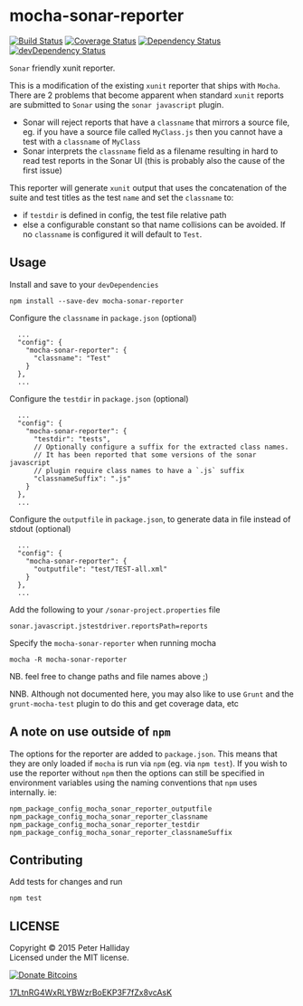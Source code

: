 mocha-sonar-reporter
====================

[![Build Status](https://travis-ci.org/pghalliday/mocha-sonar-reporter.png)](https://travis-ci.org/pghalliday/mocha-sonar-reporter)
[![Coverage Status](https://coveralls.io/repos/pghalliday/mocha-sonar-reporter/badge.png)](https://coveralls.io/r/pghalliday/mocha-sonar-reporter)
[![Dependency Status](https://david-dm.org/pghalliday/mocha-sonar-reporter.png?theme=shields.io)](https://david-dm.org/pghalliday/mocha-sonar-reporter)
[![devDependency Status](https://david-dm.org/pghalliday/mocha-sonar-reporter/dev-status.png?theme=shields.io)](https://david-dm.org/pghalliday/mocha-sonar-reporter#info=devDependencies)

`Sonar` friendly xunit reporter.

This is a modification of the existing `xunit` reporter that ships with `Mocha`. There are 2 problems that become apparent when standard `xunit` reports are submitted to `Sonar` using the `sonar javascript` plugin.

- Sonar will reject reports that have a `classname` that mirrors a source file, eg. if you have a source file called `MyClass.js` then you cannot have a test with a `classname` of `MyClass`
- Sonar interprets the `classname` field as a filename resulting in hard to read test reports in the Sonar UI (this is probably also the cause of the first issue)

This reporter will generate `xunit` output that uses the concatenation of the suite and test titles as the test `name` and set the `classname` to:

- if `testdir` is defined in config, the test file relative path
- else a configurable constant so that name collisions can be avoided. If no `classname` is configured it will default to `Test`.

Usage
-----

Install and save to your `devDependencies`

```
npm install --save-dev mocha-sonar-reporter
```

Configure the `classname` in `package.json` (optional)

```
  ...
  "config": {
    "mocha-sonar-reporter": {
      "classname": "Test"
    }
  },
  ...
```

Configure the `testdir` in `package.json` (optional)

```
  ...
  "config": {
    "mocha-sonar-reporter": {
      "testdir": "tests",
      // Optionally configure a suffix for the extracted class names.
      // It has been reported that some versions of the sonar javascript
      // plugin require class names to have a `.js` suffix
      "classnameSuffix": ".js"
    }
  },
  ...
```

Configure the `outputfile` in `package.json`, to generate data in file instead of stdout (optional)

```
  ...
  "config": {
    "mocha-sonar-reporter": {
      "outputfile": "test/TEST-all.xml"
    }
  },
  ...
```

Add the following to your `/sonar-project.properties` file

```
sonar.javascript.jstestdriver.reportsPath=reports
```

Specify the `mocha-sonar-reporter` when running mocha

```
mocha -R mocha-sonar-reporter
```

NB. feel free to change paths and file names above ;)

NNB. Although not documented here, you may also like to use `Grunt` and the `grunt-mocha-test` plugin to do this and get coverage data, etc

A note on use outside of `npm`
------------------------------

The options for the reporter are added to `package.json`. This means that they are only loaded if `mocha` is run via `npm` (eg. via `npm test`). If you wish to use the reporter without `npm` then the options can still be specified in environment variables using the naming conventions that `npm` uses internally. ie:

```
npm_package_config_mocha_sonar_reporter_outputfile
npm_package_config_mocha_sonar_reporter_classname
npm_package_config_mocha_sonar_reporter_testdir
npm_package_config_mocha_sonar_reporter_classnameSuffix
```

Contributing
------------

Add tests for changes and run

```
npm test
```

LICENSE
-------

Copyright &copy; 2015 Peter Halliday  
Licensed under the MIT license.

[![Donate Bitcoins](http://i.imgur.com/b5BZsFH.png)](bitcoin:17LtnRG4WxRLYBWzrBoEKP3F7fZx8vcAsK?amount=0.01&label=grunt-mocha-test)

[17LtnRG4WxRLYBWzrBoEKP3F7fZx8vcAsK](bitcoin:17LtnRG4WxRLYBWzrBoEKP3F7fZx8vcAsK?amount=0.01&label=grunt-mocha-test)
